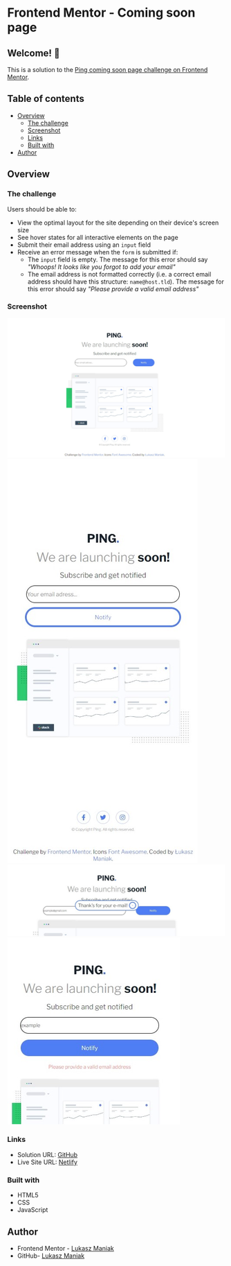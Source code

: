 # Frontend Mentor - Coming soon page

## Welcome! 👋

This is a solution to the [Ping coming soon page challenge on Frontend Mentor](https://www.frontendmentor.io/challenges/ping-single-column-coming-soon-page-5cadd051fec04111f7b848da).

## Table of contents

- [Overview](#overview)
  - [The challenge](#the-challenge)
  - [Screenshot](#screenshot)
  - [Links](#links)
  - [Built with](#built-with)
- [Author](#author)

## Overview

### The challenge

Users should be able to:

- View the optimal layout for the site depending on their device's screen size
- See hover states for all interactive elements on the page
- Submit their email address using an `input` field
- Receive an error message when the `form` is submitted if:
  - The `input` field is empty. The message for this error should say _"Whoops! It looks like you forgot to add your email"_
  - The email address is not formatted correctly (i.e. a correct email address should have this structure: `name@host.tld`). The message for this error should say _"Please provide a valid email address"_

### Screenshot

![Screenshot 1](/screenshots/coming-soon.1.jpeg?raw=true 'Screenshot 1')
![Screenshot 2](/screenshots/coming-soon.2.jpg?raw=true 'Screenshot 2')
![Screenshot 3](/screenshots/coming-soon.3.jpg?raw=true 'Screenshot 3')
![Screenshot 4](/screenshots/coming-soon.4.jpg?raw=true 'Screenshot 4')

### Links

- Solution URL: [GitHub](https://github.com/Mejniak/Frontend-Mentor-Ping-coming-soon)
- Live Site URL: [Netlify](https://advicegeneratorapp-lukas.netlify.app/)

### Built with

- HTML5
- CSS
- JavaScript

## Author

- Frontend Mentor - [Lukasz Maniak](https://www.frontendmentor.io/profile/Mejniak)
- GitHub- [Lukasz Maniak](https://github.com/Mejniak)
